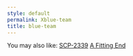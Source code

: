 ```yaml
---
style: default
permalink: Xblue-team
title: blue-team
---
```

You may also like:
[SCP-2339](http://scp-wiki.net/scp-2339)
[A Fitting End](http://scp-wiki.net/a-fitting-end)